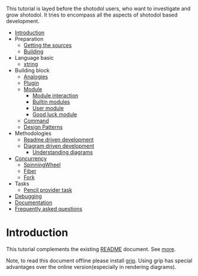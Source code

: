 This tutorial is layed before the shotodol users, who want to investigate and grow shotodol. It tries to encompass all the aspects of shotodol based development.

- [Introduction](#introduction)
- Preparation
	- [Getting the sources](getting.md)
	- [Building](building.md)
- Language basic
	- [xtring](xtring.md)
- Building block
	- [Analogies](analogies.md)
	- [Plugin](../../../libs/plugin/README.md)
	- [Module](module.md)
		- [Module interaction](module.md#module-interaction)
		- [Builtin modules](module.md#builtin-modules)
		- [User module](module.md#user-module)
		- [Good luck module](../../../apps/good_luck/README.md)
	- [Command](../../../core/commands/README.md)
	- [Design Patterns](design_patterns.md)
- Methodologies
	- [Readme driven development](rdd.md)
	- [Diagram driven development](ddd.md)
		- [Understanding diagrams](../../diagrams/README.md)
- [Concurrency](concurrency.md)
	- [SpinningWheel](../../../libs/spinningwheel/README.md)
	- [Fiber](../../../libs/fiber/README.md)
	- [Fork](../../../core/fork/README.md)
- Tasks
	- [Pencil provider task](../../../apps/supershop/README.md)
- [Debugging](debugging.md)
- [Documentation](doc.md)
- [Frequently asked questions](FAQ.md)

Introduction
=============

This tutorial complements the existing [README](../../../README.md) document. See [more](../../../README.md#shotodol).

Note, to read this document offline please install [grip](http://github.com/joeyespo/grip). Using grip has special advantages over the online version(especially in rendering diagrams).

